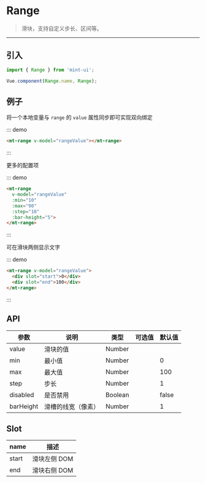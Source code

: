 # Range

> 滑块，支持自定义步长、区间等。

-------------

## 引入

```javascript
import { Range } from 'mint-ui';

Vue.component(Range.name, Range);
```

## 例子

将一个本地变量与 `range` 的 `value` 属性同步即可实现双向绑定

::: demo
```html
<mt-range v-model="rangeValue"></mt-range>
```
:::

更多的配置项

::: demo
```html
<mt-range
  v-model="rangeValue"
  :min="10"
  :max="90"
  :step="10"
  :bar-height="5">
</mt-range>
```
:::

可在滑块两侧显示文字

::: demo
```html
<mt-range v-model="rangeValue">
  <div slot="start">0</div>
  <div slot="end">100</div>
</mt-range>
```
:::

## API
| 参数 | 说明 | 类型 | 可选值 | 默认值 |
|------|-------|---------|-------|--------|
| value | 滑块的值 | Number | | |
| min | 最小值 | Number | | 0 |
| max | 最大值 | Number | | 100 |
| step | 步长 | Number | | 1 |
| disabled | 是否禁用 | Boolean | | false |
| barHeight | 滑槽的线宽（像素） | Number | | 1 |

## Slot
| name | 描述 |
|------|--------|
| start | 滑块左侧 DOM |
| end | 滑块右侧 DOM |


<script>
  export default {
    data: function(){
      return {
        rangeValue:""
      }
    },
    methods:{
    }
  };
</script>
